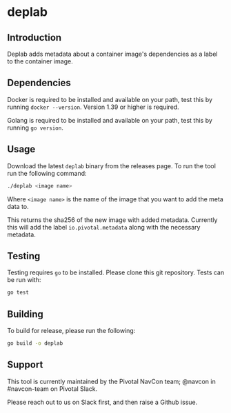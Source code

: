 # deplab

## Introduction
Deplab adds metadata about a container image's dependencies as a label to the container image.

## Dependencies
Docker is required to be installed and available on your path, test this by running `docker --version`.
Version 1.39 or higher is required.

Golang is required to be installed and available on your path, test this by running `go version`.

## Usage
Download the latest `deplab` binary from the releases page.
To run the tool run the following command:
```bash
./deplab <image name>
```

Where `<image name>` is the name of the image that you want to add the meta data to. 

This returns the sha256 of the new image with added metadata. 
Currently this will add the label `io.pivotal.metadata` along with the necessary metadata.

## Testing
Testing requires `go` to be installed.  Please clone this git repository.  Tests can be run with:
```bash
go test
```

## Building

To build for release, please run the following:
```bash
go build -o deplab
```

## Support

This tool is currently maintained by the Pivotal NavCon team; 
@navcon in #navcon-team on Pivotal Slack.

Please reach out to us on Slack first, and then raise a Github issue.